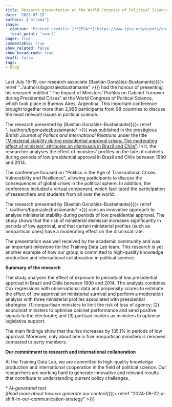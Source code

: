 ```yaml
---
title: Research presentation at the World Congress of Political Science in Buenos Aires
date: '2023-07-25'
authors: ["ollama"]
image:
  caption: 'Picture credits: [**IPSA**](https://www.ipsa.org/events/congress/buenosaires2023)'
  focal_point: 'smart'
pager: true
commentable: true
show_related: false
show_breadcrumb: true
draft: false
tags:
- blog
---
```


Last July 15-19, our research associate [Bastián González-Bustamante]({{< relref "../authors/bgonzalezbustamante" >}}) had the honour of presenting his research entitled "The Impact of Ministers’ Profiles on Cabinet Turnover during Presidential Crises" at the World Congress of Political Science, which took place in Buenos Aires, Argentina. This important conference brought together more than 2,995 participants from 98 countries to discuss the most relevant issues in political science.

<!--more-->

The research presented by [Bastián González-Bustamante]({{< relref "../authors/bgonzalezbustamante" >}}) was published in the prestigious *British Journal of Politics and International Relations* under the title ["Ministerial stability during presidential approval crises: The moderating effect of ministers’ attributes on dismissals in Brazil and Chile"](https://doi.org/10.1177/13691481221124850). In it, the researcher analyses the effect of ministers' profiles on the fate of cabinets during periods of low presidential approval in Brazil and Chile between 1990 and 2014.

The conference focused on "Politics in the Age of Transnational Crises: Vulnerability and Resilience", allowing participants to discuss the consequences of global crises in the political sphere. In addition, the conference included a virtual component, which facilitated the participation of researchers and students from all over the world.

 The research presented by [Bastián González-Bustamante]({{< relref "../authors/bgonzalezbustamante" >}}) uses an innovative approach to analyse ministerial stability during periods of low presidential approval. The study shows that the risk of ministerial dismissal increases significantly in periods of low approval, and that certain ministerial profiles (such as nonpartisan ones) have a moderating effect on the dismissal rate.

The presentation was well received by the academic community and was an important milestone for the Training Data Lab team. This research is yet another example of how our group is committed to high-quality knowledge production and international collaboration in political science.

**Summary of the research**

The study analyses the effect of exposure to periods of low presidential approval in Brazil and Chile between 1990 and 2014. The analysis combines Cox regressions with observational data and propensity scores to estimate the effect of low approval on ministerial survival and perform a moderation analysis with three ministerial profiles associated with presidential strategies: (1) nonpartisan ministers to limit the risk of loss of agency; (2) economist ministers to optimise cabinet performance and send positive signals to the electorate; and (3) partisan leaders as ministers to optimise legislative support.

The main findings show that the risk increases by 135.1% in periods of low approval. Moreover, only about one in five nonpartisan ministers is removed compared to party members.

**Our commitment to research and international collaboration**

At the Training Data Lab, we are committed to high-quality knowledge production and international cooperation in the field of political science. Our researchers are working hard to generate innovative and relevant results that contribute to understanding current policy challenges.

_* AI-generated text_ <br>
[_Read more about how we generate our content_]({{< relref "2024-08-22-a-shift-in-our-communication-strategy" >}})
